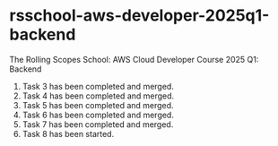 # rsschool-aws-developer-2025q1-backend
The Rolling Scopes School: AWS Cloud Developer Course 2025 Q1: Backend

1) Task 3 has been completed and merged.
2) Task 4 has been completed and merged.
3) Task 5 has been completed and merged.
4) Task 6 has been completed and merged.
5) Task 7 has been completed and merged.
6) Task 8 has been started.
